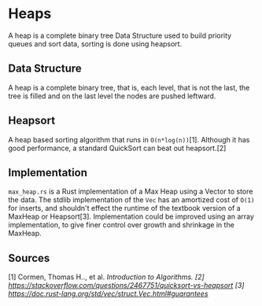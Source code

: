 # Heaps
A heap is a complete binary tree Data Structure used to build priority queues and sort data, sorting is done using heapsort. 

## Data Structure
A heap is a complete binary tree, that is, each level, that is not the last, the tree is filled and on the last level the nodes are pushed leftward. 

## Heapsort
A heap based sorting algorithm that runs in `O(n*log(n))`[1]. Although it has good performance, a standard QuickSort can beat out heapsort.[2]

## Implementation
`max_heap.rs` is a Rust implementation of a Max Heap using a Vector to store the data. The stdlib implementation of the `Vec` has an amortized cost of `O(1)` for inserts, and shouldn't effect the runtime of the textbook version of a MaxHeap or Heapsort[3]. Implementation could be improved using an array implementation, to give finer control over growth and shrinkage in the MaxHeap.

## Sources
[1] Cormen, Thomas H.., et al. <i>Introduction to Algorithms<i>.
[2] https://stackoverflow.com/questions/2467751/quicksort-vs-heapsort
[3] https://doc.rust-lang.org/std/vec/struct.Vec.html#guarantees